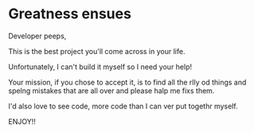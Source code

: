 # Greatness ensues

Developer peeps,

This is the best project you'll come across in your life.

Unfortunately, I can't build it myself so I need your help!

Your mission, if you chose to accept it, is to find all the rlly od things and spelng mistakes that are all over and please halp me fixs them.

I'd also love to see code, more code than I can ver put togethr myself.

ENJOY!!
